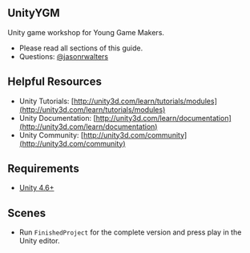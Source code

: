 UnityYGM
--------

Unity game workshop for Young Game Makers.

* Please read all sections of this guide.  
* Questions: [@jasonrwalters](http://twitter.com/jasonrwalters)


Helpful Resources
--------
* Unity Tutorials: [http://unity3d.com/learn/tutorials/modules](http://unity3d.com/learn/tutorials/modules)
* Unity Documentation: [http://unity3d.com/learn/documentation](http://unity3d.com/learn/documentation)
* Unity Community: [http://unity3d.com/community](http://unity3d.com/community)


Requirements
--------
* [Unity 4.6+](http://unity3d.com/unity/download)


Scenes
--------
* Run `FinishedProject` for the complete version and press play in the Unity editor.
